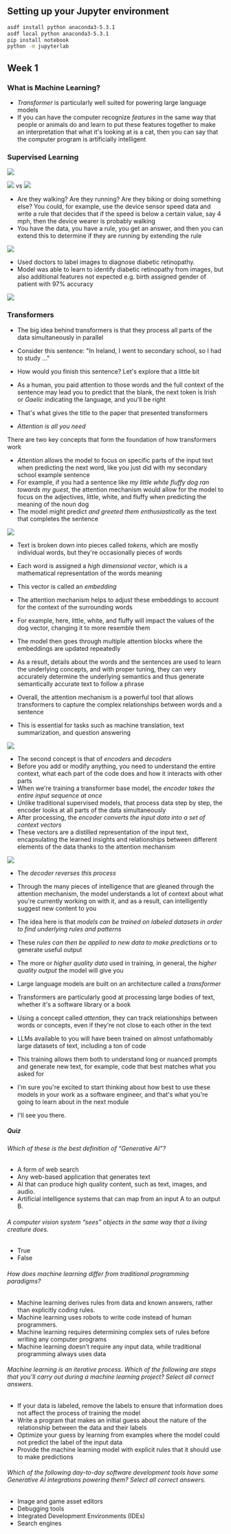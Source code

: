 ## Setting up your Jupyter environment

```bash
asdf install python anaconda3-5.3.1
asdf local python anaconda3-5.3.1
pip install notebook
python -m jupyterlab  
```

## Week 1

### What is Machine Learning?

- _Transformer_ is particularly well suited for powering large language models
- If you can have the computer recognize _features_ in the same way that people or animals do and learn to put these features together to make an interpretation that what it's looking at is a cat, then you can say that the computer program is artificially intelligent

### Supervised Learning

![](assets/img/readme/241229155247.png)

![](assets/img/readme/241229154705.png) vs
![](assets/img/readme/241229155742.png)
- Are they walking? Are they running? Are they biking or doing something else? You could, for example, use the device sensor speed data and write a rule that decides that if the speed is below a certain value, say 4 mph, then the device wearer is probably walking
- You have the data, you have a rule, you get an answer, and then you can extend this to determine if they are running by extending the rule

![](assets/img/readme/241229155345.png)
- Used doctors to label images to diagnose diabetic retinopathy. 
- Model was able to learn to identify diabetic retinopathy from images, but also additional features not expected e.g. birth assigned gender of patient with 97% accuracy


![](assets/img/readme/241229155622.png)

### Transformers

- The big idea behind transformers is that they process all parts of the data simultaneously in parallel

- Consider this sentence: "In Ireland, I went to secondary school, so I had to study ..." 
- How would you finish this sentence? Let's explore that a little bit
- As a human, you paid attention to those words and the full context of the sentence may lead you to predict that the blank, the next token is Irish or _Gaelic_ indicating the language, and you'll be right
- That's what gives the title to the paper that presented transformers
- _Attention is all you need_

There are two key concepts that form the foundation of how transformers work
- _Attention_ allows the model to focus on specific parts of the input text when predicting the next word, like you just did with my secondary school example sentence
- For example, if you had a sentence like _my little white fluffy dog ran towards my guest_, the attention mechanism would allow for the model to focus on the adjectives, little, white, and fluffy when predicting the meaning of the noun dog
- The model might predict _and greeted them enthusiastically_ as the text that completes the sentence

![](assets/img/readme/241229160242.png)
- Text is broken down into pieces called _tokens_, which are mostly individual words, but they're occasionally pieces of words
- Each word is assigned a _high dimensional vector_, which is a mathematical representation of the words meaning
- This vector is called an _embedding_
- The attention mechanism helps to adjust these embeddings to account for the context of the surrounding words
- For example, here, little, white, and fluffy will impact the values of the dog vector, changing it to more resemble them
- The model then goes through multiple attention blocks where the embeddings are updated repeatedly
- As a result, details about the words and the sentences are used to learn the underlying concepts, and with proper tuning, they can very accurately determine the underlying semantics and thus generate semantically accurate text to follow a phrase

- Overall, the attention mechanism is a powerful tool that allows transformers to capture the complex relationships between words and a sentence
- This is essential for tasks such as machine translation, text summarization, and question answering

![](assets/img/readme/241229160356.png)
- The second concept is that of _encoders_ and _decoders_
- Before you add or modify anything, you need to understand the entire context, what each part of the code does and how it interacts with other parts
- When we're training a transformer base model, the _encoder takes the entire input sequence at once_
- Unlike traditional supervised models, that process data step by step, the encoder looks at all parts of the data simultaneously
- After processing, the _encoder converts the input data into a set of context vectors_
- These vectors are a distilled representation of the input text, encapsulating the learned insights and relationships between different elements of the data thanks to the attention mechanism

![](assets/img/readme/241229160509.png)
- The _decoder reverses this process_
- Through the many pieces of intelligence that are gleaned through the attention mechanism, the model understands a lot of context about what you're currently working on with it, and as a result, can intelligently suggest new content to you

- The idea here is that _models can be trained on labeled datasets in order to find underlying rules and patterns_
- These _rules can then be applied to new data to make predictions_ or to generate useful output
- The more or _higher quality data_ used in training, in general, the _higher quality output_ the model will give you
- Large language models are built on an architecture called a _transformer_
- Transformers are particularly good at processing large bodies of text, whether it's a software library or a book
- Using a concept called _attention_, they can track relationships between words or concepts, even if they're not close to each other in the text
- LLMs available to you will have been trained on almost unfathomably large datasets of text, including a ton of code
- This training allows them both to understand long or nuanced prompts and generate new text, for example, code that best matches what you asked for
- I'm sure you're excited to start thinking about how best to use these models in your work as a software engineer, and that's what you're going to learn about in the next module
- I'll see you there.

##### Quiz
###### Which of these is the best definition of “Generative AI”?
- A form of web search 
- Any web-based application that generates text
- AI that can produce high quality content, such as text, images, and audio.
- Artificial intelligence systems that can map from an input A to an output B.
###### A computer vision system “sees” objects in the same way that a living creature does.
- True
- False
###### How does machine learning differ from traditional programming paradigms?
- Machine learning derives rules from data and known answers, rather than explicitly coding rules.
- Machine learning uses robots to write code instead of human programmers.
- Machine learning requires determining complex sets of rules before writing any computer programs
- Machine learning doesn’t require any input data, while traditional programming always uses data
###### Machine learning is an iterative process. Which of the following are steps that you’ll carry out during a machine learning project? Select all correct answers.
- If your data is labeled, remove the labels to ensure that information does not affect the process of training the model
- Write a program that makes an initial guess about the nature of the relationship between the data and their labels
- Optimize your guess by learning from examples where the model could not predict the label of the input data
- Provide the machine learning model with explicit rules that it should use to make predictions
###### Which of the following day-to-day software development tools have some Generative AI integrations powering them? Select all correct answers.
- Image and game asset editors
- Debugging tools
- Integrated Development Environments (IDEs)
- Search engines